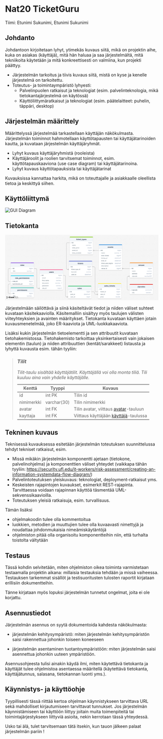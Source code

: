 # Nat20 TicketGuru

Tiimi: Etunimi Sukunimi, Etunimi Sukunimi

## Johdanto

Johdantoon kirjoitetaan lyhyt, ytimekäs kuvaus siitä, mikä on projektin aihe,
kuka on asiakas (käyttäjä), mitä hän haluaa ja saa järjestelmältä, mitä
tekniikoita käytetään ja mitä konkreettisesti on valmiina, kun projekti päättyy.

- Järjestelmän tarkoitus ja tiivis kuvaus siitä, mistä on kyse ja kenelle järjestelmä on tarkoitettu.
- Toteutus- ja toimintaympäristö lyhyesti:
  - Palvelinpuolen ratkaisut ja teknologiat (esim. palvelinteknologia, mikä tietokantajärjestelmä on käytössä)
  - Käyttöliittymäratkaisut ja teknologiat (esim. päätelaitteet: puhelin,
    täppäri, desktop)

## Järjestelmän määrittely

Määrittelyssä järjestelmää tarkastellaan käyttäjän näkökulmasta. Järjestelmän
toiminnot hahmotellaan käyttötapausten tai käyttäjätarinoiden kautta, ja kuvataan järjestelmän
käyttäjäryhmät.

- Lyhyt kuvaus käyttäjäryhmistä (rooleista)
- Käyttäjäroolit ja roolien tarvitsemat toiminnot, esim. käyttötapauskaaviona
  (use case diagram) tai käyttäjätarinoina.
- Lyhyt kuvaus käyttötapauksista tai käyttäjätarinat

Kuvauksissa kannattaa harkita, mikä on toteuttajalle ja asiakkaalle oleellista
tietoa ja keskittyä siihen.

## Käyttöliittymä

![GUI Diagram](https://hellmanstudios.fi/ticketguru-diagram.png)

## Tietokanta

![Database Diagram](https://raw.githubusercontent.com/marttyyriroskis/nat20-ticketguru/refs/heads/dev/IMG_0327.png)

Järjestelmään säilöttävä ja siinä käsiteltävät tiedot ja niiden väliset suhteet
kuvataan käsitekaaviolla. Käsitemalliin sisältyy myös taulujen välisten viiteyhteyksien ja avainten
määritykset. Tietokanta kuvataan käyttäen jotain kuvausmenetelmää, joko ER-kaaviota ja UML-luokkakaaviota.

Lisäksi kukin järjestelmän tietoelementti ja sen attribuutit kuvataan
tietohakemistossa. Tietohakemisto tarkoittaa yksinkertaisesti vain jokaisen elementin (taulun) ja niiden
attribuuttien (kentät/sarakkeet) listausta ja lyhyttä kuvausta esim. tähän tyyliin:

> ### _Tilit_
>
> _Tilit-taulu sisältää käyttäjätilit. Käyttäjällä voi olla monta tiliä. Tili kuuluu aina vain yhdelle käyttäjälle._
>
> | Kenttä     | Tyyppi      | Kuvaus                                             |
> | ---------- | ----------- | -------------------------------------------------- |
> | id         | int PK      | Tilin id                                           |
> | nimimerkki | varchar(30) | Tilin nimimerkki                                   |
> | avatar     | int FK      | Tilin avatar, viittaus [avatar](#Avatar)-tauluun   |
> | kayttaja   | int FK      | Viittaus käyttäjään [käyttäjä](#Kayttaja)-taulussa |

## Tekninen kuvaus

Teknisessä kuvauksessa esitetään järjestelmän toteutuksen suunnittelussa tehdyt tekniset
ratkaisut, esim.

- Missä mikäkin järjestelmän komponentti ajetaan (tietokone, palvelinohjelma)
  ja komponenttien väliset yhteydet (vaikkapa tähän tyyliin:
  https://security.ufl.edu/it-workers/risk-assessment/creating-an-information-systemdata-flow-diagram/)
- Palvelintoteutuksen yleiskuvaus: teknologiat, deployment-ratkaisut yms.
- Keskeisten rajapintojen kuvaukset, esimerkit REST-rajapinta. Tarvittaessa voidaan rajapinnan käyttöä täsmentää
  UML-sekvenssikaavioilla.
- Toteutuksen yleisiä ratkaisuja, esim. turvallisuus.

Tämän lisäksi

- ohjelmakoodin tulee olla kommentoitua
- luokkien, metodien ja muuttujien tulee olla kuvaavasti nimettyjä ja noudattaa
  johdonmukaisia nimeämiskäytäntöjä
- ohjelmiston pitää olla organisoitu komponentteihin niin, että turhalta toistolta
  vältytään

## Testaus

Tässä kohdin selvitetään, miten ohjelmiston oikea toiminta varmistetaan
testaamalla projektin aikana: millaisia testauksia tehdään ja missä vaiheessa.
Testauksen tarkemmat sisällöt ja testisuoritusten tulosten raportit kirjataan
erillisiin dokumentteihin.

Tänne kirjataan myös lopuksi järjestelmän tunnetut ongelmat, joita ei ole korjattu.

## Asennustiedot

Järjestelmän asennus on syytä dokumentoida kahdesta näkökulmasta:

- järjestelmän kehitysympäristö: miten järjestelmän kehitysympäristön saisi
  rakennettua johonkin toiseen koneeseen

- järjestelmän asentaminen tuotantoympäristöön: miten järjestelmän saisi
  asennettua johonkin uuteen ympäristöön.

Asennusohjeesta tulisi ainakin käydä ilmi, miten käytettävä tietokanta ja
käyttäjät tulee ohjelmistoa asentaessa määritellä (käytettävä tietokanta,
käyttäjätunnus, salasana, tietokannan luonti yms.).

## Käynnistys- ja käyttöohje

Tyypillisesti tässä riittää kertoa ohjelman käynnistykseen tarvittava URL sekä
mahdolliset kirjautumiseen tarvittavat tunnukset. Jos järjestelmän
käynnistämiseen tai käyttöön liittyy joitain muita toimenpiteitä tai toimintajärjestykseen liittyviä asioita, nekin kerrotaan tässä yhteydessä.

Usko tai älä, tulet tarvitsemaan tätä itsekin, kun tauon jälkeen palaat
järjestelmän pariin !
